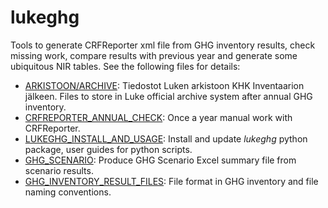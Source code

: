 # lukeghg
Tools to generate CRFReporter xml file from GHG inventory results, check missing work, compare results with previous year and generate some ubiquitous NIR tables. See the following files for details:

+ [ARKISTOON/ARCHIVE](ARKISTOON.md): Tiedostot Luken arkistoon KHK Inventaarion jälkeen. 
  Files to store in Luke official archive system after annual GHG inventory.
+ [CRFREPORTER_ANNUAL_CHECK](CRFREPORTER_ANNUAL_CHECK.md): Once a year manual work with CRFReporter.
+ [LUKEGHG_INSTALL_AND_USAGE](LUKEGHG_INSTALL_AND_USAGE.md): Install and update *lukeghg* python package, user guides for python scripts.
+ [GHG_SCENARIO](GHG_SCENARIO.md): Produce GHG Scenario Excel summary file from scenario results.
+ [GHG_INVENTORY_RESULT_FILES](GHG_INVENTORY_RESULT_FILES.md): File format in GHG inventory and file naming conventions.
